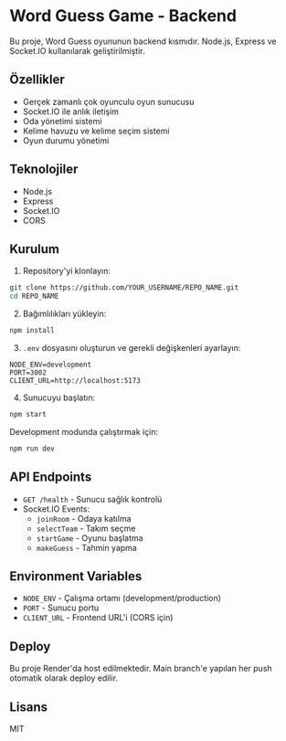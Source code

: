# Word Guess Game - Backend

Bu proje, Word Guess oyununun backend kısmıdır. Node.js, Express ve Socket.IO kullanılarak geliştirilmiştir.

## Özellikler

- Gerçek zamanlı çok oyunculu oyun sunucusu
- Socket.IO ile anlık iletişim
- Oda yönetimi sistemi
- Kelime havuzu ve kelime seçim sistemi
- Oyun durumu yönetimi

## Teknolojiler

- Node.js
- Express
- Socket.IO
- CORS

## Kurulum

1. Repository'yi klonlayın:
```bash
git clone https://github.com/YOUR_USERNAME/REPO_NAME.git
cd REPO_NAME
```

2. Bağımlılıkları yükleyin:
```bash
npm install
```

3. `.env` dosyasını oluşturun ve gerekli değişkenleri ayarlayın:
```env
NODE_ENV=development
PORT=3002
CLIENT_URL=http://localhost:5173
```

4. Sunucuyu başlatın:
```bash
npm start
```

Development modunda çalıştırmak için:
```bash
npm run dev
```

## API Endpoints

- `GET /health` - Sunucu sağlık kontrolü
- Socket.IO Events:
  - `joinRoom` - Odaya katılma
  - `selectTeam` - Takım seçme
  - `startGame` - Oyunu başlatma
  - `makeGuess` - Tahmin yapma

## Environment Variables

- `NODE_ENV` - Çalışma ortamı (development/production)
- `PORT` - Sunucu portu
- `CLIENT_URL` - Frontend URL'i (CORS için)

## Deploy

Bu proje Render'da host edilmektedir. Main branch'e yapılan her push otomatik olarak deploy edilir.

## Lisans

MIT 